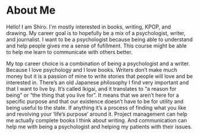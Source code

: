 
# About Me
Hello! I am Shiro.
I'm mostly interested in books, writing, KPOP, and drawing. My career goal is to hopefully be a mix of a psychologist, writer, and journalist. I want to be a psychologist because being able to understand and help people gives me a sense of fufillment. This course might be able to help me learn to communicate with others better.

My top career choice is a combination of being a psychologist and a writer. Because I love psychology and I love books. Writers don’t make much money but it is a passion of mine to write stories that people will love and be interested in. There’s an old Japanese philosophy I find very important and that I want to live by. It’s called Ikigai, and it translates to “a reason for being” or “the thing that you live for”. It means that we aren’t here for a specific purpose and that our existence doesn’t have to be for utility and being useful to the state. If anything it’s a process of finding what you like and revolving your ‘life’s purpose’ around it. Project management can help me actually complete books I think about writing. And communication can help me with being a psychologist and helping my patients with their issues.
